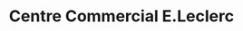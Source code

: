 ---
title: "Centre Commercial E.Leclerc"
url: /schiltigheim/centre-commercial-e-leclerc/
shop: supermarché
---